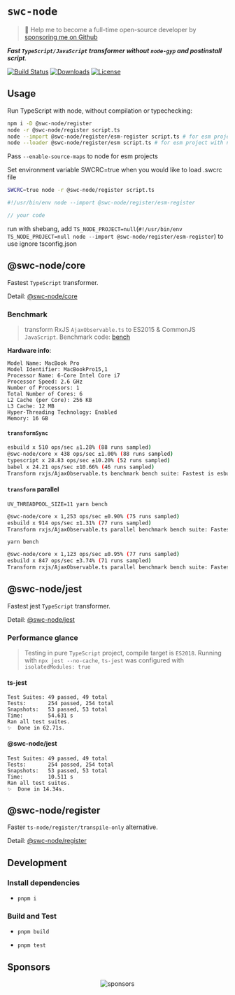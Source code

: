 # `swc-node`

> 🚀 Help me to become a full-time open-source developer by [sponsoring me on Github](https://github.com/sponsors/Brooooooklyn)

**_Fast `TypeScript/JavaScript` transformer without `node-gyp` and postinstall script_**.

<p>
  <a href="https://github.com/swc-project/swc-node/actions"><img src="https://github.com/swc-project/swc-node/workflows/CI/badge.svg" alt="Build Status" /></a>
  <a href="https://npmcharts.com/compare/@swc-node/core?minimal=true"><img src="https://img.shields.io/npm/dm/@swc-node/core.svg?sanitize=true" alt="Downloads" /></a>
  <a href="https://github.com/swc-project/swc-node/blob/master/LICENSE"><img src="https://img.shields.io/npm/l/@swc-node/core.svg?sanitize=true" alt="License" /></a>
</p>

## Usage

Run TypeScript with node, without compilation or typechecking:

```bash
npm i -D @swc-node/register
node -r @swc-node/register script.ts
node --import @swc-node/register/esm-register script.ts # for esm project with node>=20.6
node --loader @swc-node/register/esm script.ts # for esm project with node<=20.5, deprecated
```

Pass `--enable-source-maps` to node for esm projects

Set environment variable SWCRC=true when you would like to load .swcrc file

```bash
SWCRC=true node -r @swc-node/register script.ts
```

```typescript
#!/usr/bin/env node --import @swc-node/register/esm-register

// your code
```

run with shebang, add `TS_NODE_PROJECT=null`(`#!/usr/bin/env TS_NODE_PROJECT=null node --import @swc-node/register/esm-register`) to use ignore tsconfig.json

## @swc-node/core

Fastest `TypeScript` transformer.

Detail: [@swc-node/core](./packages/core)

### Benchmark

> transform RxJS `AjaxObservable.ts` to ES2015 & CommonJS `JavaScript`. Benchmark code: [bench](./bench/index.ts)

**Hardware info**:

```
Model Name: MacBook Pro
Model Identifier: MacBookPro15,1
Processor Name: 6-Core Intel Core i7
Processor Speed: 2.6 GHz
Number of Processors: 1
Total Number of Cores: 6
L2 Cache (per Core): 256 KB
L3 Cache: 12 MB
Hyper-Threading Technology: Enabled
Memory: 16 GB
```

#### `transformSync`

```bash
esbuild x 510 ops/sec ±1.28% (88 runs sampled)
@swc-node/core x 438 ops/sec ±1.00% (88 runs sampled)
typescript x 28.83 ops/sec ±10.20% (52 runs sampled)
babel x 24.21 ops/sec ±10.66% (46 runs sampled)
Transform rxjs/AjaxObservable.ts benchmark bench suite: Fastest is esbuild
```

#### `transform` parallel

`UV_THREADPOOL_SIZE=11 yarn bench`

```bash
@swc-node/core x 1,253 ops/sec ±0.90% (75 runs sampled)
esbuild x 914 ops/sec ±1.31% (77 runs sampled)
Transform rxjs/AjaxObservable.ts parallel benchmark bench suite: Fastest is @swc-node/core
```

`yarn bench`

```bash
@swc-node/core x 1,123 ops/sec ±0.95% (77 runs sampled)
esbuild x 847 ops/sec ±3.74% (71 runs sampled)
Transform rxjs/AjaxObservable.ts parallel benchmark bench suite: Fastest is @swc-node/core
```

## @swc-node/jest

Fastest jest `TypeScript` transformer.

Detail: [@swc-node/jest](./packages/jest)

### Performance glance

> Testing in pure `TypeScript` project, compile target is `ES2018`.
> Running with `npx jest --no-cache`, `ts-jest` was configured with `isolatedModules: true`

#### ts-jest

```
Test Suites: 49 passed, 49 total
Tests:       254 passed, 254 total
Snapshots:   53 passed, 53 total
Time:        54.631 s
Ran all test suites.
✨  Done in 62.71s.
```

#### @swc-node/jest

```
Test Suites: 49 passed, 49 total
Tests:       254 passed, 254 total
Snapshots:   53 passed, 53 total
Time:        10.511 s
Ran all test suites.
✨  Done in 14.34s.
```

## @swc-node/register

Faster `ts-node/register/transpile-only` alternative.

Detail: [@swc-node/register](./packages/register)

## Development

### Install dependencies

- `pnpm i`

### Build and Test

- `pnpm build`

- `pnpm test`

## Sponsors

<p align="center">
  <img src="https://sponsors.lyn.one/sponsors.svg" alt="sponsors" />
</p>
